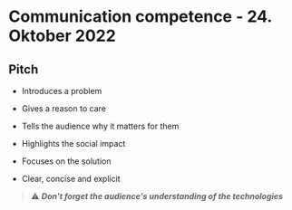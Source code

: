 # Communication competence - 24. Oktober 2022

## Pitch

- Introduces a problem

- Gives a reason to care

- Tells the audience why it matters for them

- Highlights the social impact

- Focuses on the solution

- Clear, concise and explicit

> :warning: ***Don't forget the audience's understanding of the technologies***
